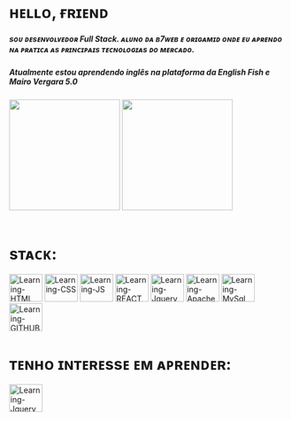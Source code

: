 
<div>
  <h1>ʜᴇʟʟᴏ, ғʀɪᴇɴᴅ</h1>
  <h5>sᴏᴜ ᴅᴇsᴇɴᴠᴏʟᴠᴇᴅᴏʀ Full Stack. ᴀʟᴜɴᴏ ᴅᴀ ʙ7ᴡᴇʙ ᴇ ᴏʀɪɢᴀᴍɪᴅ ᴏɴᴅᴇ ᴇᴜ ᴀᴘʀᴇɴᴅᴏ ɴᴀ ᴘʀᴀᴛɪᴄᴀ ᴀs ᴘʀɪɴᴄɪᴘᴀɪs ᴛᴇᴄɴᴏʟᴏɢɪᴀs ᴅᴏ ᴍᴇʀᴄᴀᴅᴏ.</h5>
  <h5>Atualmente estou aprendendo inglês na plataforma da English Fish e Mairo Vergara 5.0<h5>
</div>
<div>
  <img height="200em" src="https://github-readme-stats.vercel.app/api?username=WellSantos-Dev&show_icons=true&theme=dracula">
  <img height="200em" src="https://github-readme-stats.vercel.app/api/top-langs/?username=WellSantos-Dev&layout=compact&langs_count=8&theme=dracula">
</div><br>
<div display="inline-block">
  <h1 text-align: "center">sᴛᴀᴄᴋ:</h1>
<img alt="Learning-HTML" height="50" width="60" src="https://cdn.jsdelivr.net/gh/devicons/devicon/icons/html5/html5-original.svg">
<img alt="Learning-CSS" height="50" width="60" src="https://cdn.jsdelivr.net/gh/devicons/devicon/icons/css3/css3-original.svg">
<img alt="Learning-JS" height="50" width="60" src="https://cdn.jsdelivr.net/gh/devicons/devicon/icons/javascript/javascript-original.svg">
    <img alt="Learning-REACT" height="50" width="60" src="https://cdn.jsdelivr.net/gh/devicons/devicon/icons/react/react-original.svg">
  <img alt="Learning-Jquery" height="50" width="60" src="https://cdn.jsdelivr.net/gh/devicons/devicon/icons/nodejs/nodejs-plain-wordmark.svg">
<img alt="Learning-Apache" height="50" width="60" src="https://cdn.jsdelivr.net/gh/devicons/devicon/icons/apache/apache-original.svg">
<img alt="Learning-MySql" height="50" width="60" src="https://cdn.jsdelivr.net/gh/devicons/devicon/icons/mysql/mysql-original-wordmark.svg">
<img alt="Learning-GITHUB" height="50" width="60" src="https://cdn.jsdelivr.net/gh/devicons/devicon/icons/github/github-original-wordmark.svg">
  
  
  <h1 text-align: "center">ᴛᴇɴʜᴏ ɪɴᴛᴇʀᴇssᴇ ᴇᴍ ᴀᴘʀᴇɴᴅᴇʀ: </h1>

  <img alt="Learning-Jquery" height="50" width="60" src="https://cdn.jsdelivr.net/gh/devicons/devicon/icons/python/python-original.svg">


</div><br>

